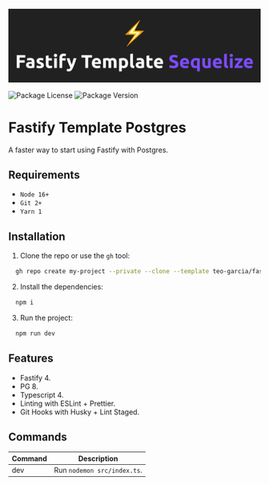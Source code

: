 ![README.md banner](./README.png)

![Package License](https://img.shields.io/github/license/teo-garcia/fastify-template-postgres)
![Package Version](https://img.shields.io/github/package-json/v/teo-garcia/fastify-template-postgres)

# Fastify Template Postgres

A faster way to start using Fastify with Postgres.

## Requirements

- `Node 16+`
- `Git 2+`
- `Yarn 1`

## Installation

1. Clone the repo or use the `gh` tool:

```bash
  gh repo create my-project --private --clone --template teo-garcia/fastify-template-postgres
```

2. Install the dependencies:

```bash
  npm i
```

3. Run the project:

```bash
  npm run dev
```

## Features

- Fastify 4.
- PG 8.
- Typescript 4.
- Linting with ESLint + Prettier.
- Git Hooks with Husky + Lint Staged.

## Commands

| **Command** | **Description**             |
| ----------- | --------------------------- |
| dev         | Run `nodemon src/index.ts`. |
